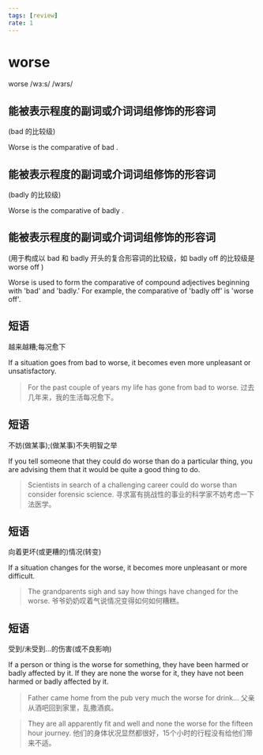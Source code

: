 ```yaml
---
tags: [review]
rate: 1
---
```


# worse
worse /wɜ:s/ /wɜrs/ 

## 能被表示程度的副词或介词词组修饰的形容词

(bad 的比较级)

Worse is the comparative of bad .  

## 能被表示程度的副词或介词词组修饰的形容词

(badly 的比较级)

Worse is the comparative of badly .  

## 能被表示程度的副词或介词词组修饰的形容词

(用于构成以 bad 和 badly 开头的复合形容词的比较级，如 badly off 的比较级是 worse off )

Worse is used to form the comparative of compound adjectives beginning with 'bad' and 'badly.' For example, the comparative of 'badly off' is 'worse off'.  

## 短语

越来越糟;每况愈下

If a situation goes from bad to worse, it becomes even more unpleasant or unsatisfactory.  

> For the past couple of years my life has gone from bad to worse.
> 过去几年来，我的生活每况愈下。


## 短语

不妨(做某事);(做某事)不失明智之举

If you tell someone that they could do worse than do a particular thing, you are advising them that it would be quite a good thing to do.  

> Scientists in search of a challenging career could do worse than consider forensic science.
> 寻求富有挑战性的事业的科学家不妨考虑一下法医学。


## 短语

向着更坏(或更糟的)情况(转变)

If a situation changes for the worse, it becomes more unpleasant or more difficult.  

> The grandparents sigh and say how things have changed for the worse.
> 爷爷奶奶叹着气说情况变得如何如何糟糕。


## 短语

受到/未受到…的伤害(或不良影响)

If a person or thing is the worse for something, they have been harmed or badly affected by it. If they are none the worse for it, they have not been harmed or badly affected by it.  

> Father came home from the pub very much the worse for drink...
> 父亲从酒吧回到家里，乱撒酒疯。


> They are all apparently fit and well and none the worse for the fifteen hour journey.
> 他们的身体状况显然都很好，15个小时的行程没有给他们带来不适。


